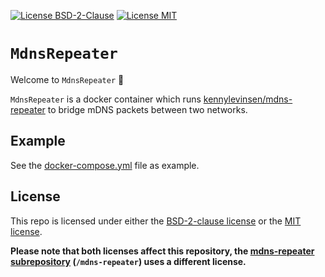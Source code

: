[![License BSD-2-Clause](https://img.shields.io/badge/License-BSD--2--Clause-blue.svg)](https://opensource.org/licenses/BSD-2-Clause)
[![License MIT](https://img.shields.io/badge/License-MIT-blue.svg)](https://opensource.org/licenses/MIT)

# `MdnsRepeater`
Welcome to `MdnsRepeater` 🎉

`MdnsRepeater` is a docker container which runs
[kennylevinsen/mdns-repeater](https://github.com/kennylevinsen/mdns-repeater) to bridge mDNS packets between two
networks.

## Example
See the [docker-compose.yml](docker-compose.yml) file as example.

## License
This repo is licensed under either the [BSD-2-clause license](https://opensource.org/licenses/BSD-2-Clause) or the
[MIT license](https://opensource.org/licenses/MIT).

**Please note that both licenses affect this repository, the
[mdns-repeater subrepository](https://github.com/kennylevinsen/mdns-repeater) (`/mdns-repeater`) uses a
different license.**